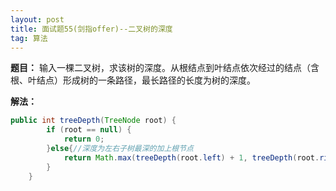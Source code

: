 ```yaml
---
layout: post
title: 面试题55(剑指offer)--二叉树的深度
tag: 算法
---
```



**题目：** 输入一棵二叉树，求该树的深度。从根结点到叶结点依次经过的结点（含根、叶结点）形成树的一条路径，最长路径的长度为树的深度。

**解法：** 

```java
public int treeDepth(TreeNode root) {
        if (root == null) {
            return 0;
        }else{//深度为左右子树最深的加上根节点
            return Math.max(treeDepth(root.left) + 1, treeDepth(root.right) + 1);
        }
    }
```

